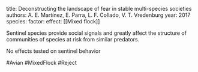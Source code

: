 title: Deconstructing the landscape of fear in stable multi-species societies
authors: A. E. Martínez, E. Parra, L. F. Collado, V. T. Vredenburg
year: 2017
species: 
factor:
effect:
[[Mixed flock]]

Sentinel species provide social signals and greatly affect the structure of communities of species at risk from similar predators.

No effects tested on sentinel behavior

#Avian #MixedFlock #Reject 